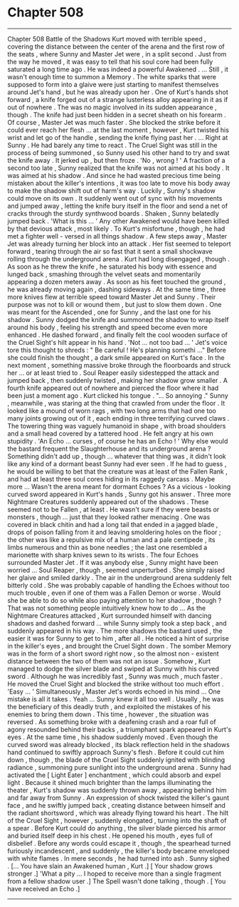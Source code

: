 
# Chapter 508


---

Chapter 508 Battle of the Shadows
Kurt moved with terrible speed , covering the distance between the center of the arena and the first row of the seats , where Sunny and Master Jet were , in a split second .
Just from the way he moved , it was easy to tell that his soul core had been fully saturated a long time ago . He was indeed a powerful Awakened .
… Still , it wasn't enough time to summon a Memory .
The white sparks that were supposed to form into a glaive were just starting to manifest themselves around Jet's hand , but he was already upon her . One of Kurt's hands shot forward , a knife forged out of a strange lusterless alloy appearing in it as if out of nowhere .
The was no magic involved in its sudden appearance , though . The knife had just been hidden in a secret sheath on his forearm .
Of course , Master Jet was much faster . She blocked the strike before it could ever reach her flesh … at the last moment , however , Kurt twisted his wrist and let go of the handle , sending the knife flying past her .
… Right at Sunny .
He had barely any time to react .
The Cruel Sight was still in the process of being summoned , so Sunny used his other hand to try and swat the knife away . It jerked up , but then froze .
'No , wrong ! '
A fraction of a second too late , Sunny realized that the knife was not aimed at his body .
It was aimed at his shadow .
And since he had wasted precious time being mistaken about the killer's intentions , it was too late to move his body away to make the shadow shift out of harm's way .
Luckily , Sunny's shadow could move on its own .
It suddenly went out of sync with his movements and jumped away , letting the knife bury itself in the floor and send a net of cracks through the sturdy synthwood boards .
Shaken , Sunny belatedly jumped back .
'What is this … '
Any other Awakened would have been killed by that devious attack , most likely . To Kurt's misfortune , though , he had met a fighter well - versed in all things shadow .
A few steps away , Master Jet was already turning her block into an attack . Her fist seemed to teleport forward , tearing through the air so fast that it sent a small shockwave rolling through the underground arena .
Kurt had long disengaged , though . As soon as he threw the knife , he saturated his body with essence and lunged back , smashing through the velvet seats and momentarily appearing a dozen meters away . As soon as his feet touched the ground , he was already moving again , dashing sideways .
At the same time , three more knives flew at terrible speed toward Master Jet and Sunny . Their purpose was not to kill or wound them , but just to slow them down .
One was meant for the Ascended , one for Sunny , and the last one for his shadow .
Sunny dodged the knife and summoned the shadow to wrap itself around his body , feeling his strength and speed become even more enhanced . He dashed forward , and finally felt the cool wooden surface of the Cruel Sight's hilt appear in his hand .
'Not … not too bad … '
Jet's voice tore this thought to shreds :
" Be careful ! He's planning somethi …"
Before she could finish the thought , a dark smile appeared on Kurt's face .
In the next moment , something massive broke through the floorboards and struck her … or at least tried to .
Soul Reaper easily sidestepped the attack and jumped back , then suddenly twisted , making her shadow grow smaller . A fourth knife appeared out of nowhere and pierced the floor where it had been just a moment ago .
Kurt clicked his tongue .
"... So annoying ."
Sunny , meanwhile , was staring at the thing that crawled from under the floor .
It looked like a mound of worn rags , with two long arms that had one too many joints growing out of it , each ending in three terrifying curved claws . The towering thing was vaguely humanoid in shape , with broad shoulders and a small head covered by a tattered hood .
He felt angry at his own stupidity .
'An Echo … curses , of course he has an Echo ! '
Why else would the bastard frequent the Slaughterhouse and its underground arena ?
Something didn't add up , though … whatever that thing was , it didn't look like any kind of a dormant beast Sunny had ever seen . If he had to guess , he would be willing to bet that the creature was at least of the Fallen Rank , and had at least three soul cores hiding in its raggedy carcass . Maybe more …
Wasn't the arena meant for dormant Echoes ?
As a vicious - looking curved sword appeared in Kurt's hands , Sunny got his answer .
Three more Nightmare Creatures suddenly appeared out of the shadows . These seemed not to be Fallen , at least . He wasn't sure if they were beasts or monsters , though … just that they looked rather menacing . One was covered in black chitin and had a long tail that ended in a jagged blade , drops of poison falling from it and leaving smoldering holes on the floor ; the other was like a repulsive mix of a human and a pale centipede , its limbs numerous and thin as bone needles ; the last one resembled a marionette with sharp knives sewn to its wrists .
The four Echoes surrounded Master Jet . If it was anybody else , Sunny might have been worried … Soul Reaper , though , seemed unperturbed . She simply raised her glaive and smiled darkly . The air in the underground arena suddenly felt bitterly cold .
She was probably capable of handling the Echoes without too much trouble , even if one of them was a Fallen Demon or worse .
Would she be able to do so while also paying attention to her shadow , though ? That was not something people intuitively knew how to do …
As the Nightmare Creatures attacked , Kurt surrounded himself with dancing shadows and dashed forward … while Sunny simply took a step back , and suddenly appeared in his way .
The more shadows the bastard used , the easier it was for Sunny to get to him , after all .
He noticed a hint of surprise in the killer's eyes , and brought the Cruel Sight down .
The somber Memory was in the form of a short sword right now , so the almost non - existent distance between the two of them was not an issue .
Somehow , Kurt managed to dodge the silver blade and swiped at Sunny with his curved sword . Although he was incredibly fast , Sunny was much , much faster . He moved the Cruel Sight and blocked the strike without too much effort .
'Easy … '
Simultaneously , Master Jet's words echoed in his mind …
One mistake is all it takes .
Yeah … Sunny knew it all too well . Usually , he was the beneficiary of this deadly truth , and exploited the mistakes of his enemies to bring them down .
This time , however , the situation was reversed .
As something broke with a deafening crash and a roar full of agony resounded behind their backs , a triumphant spark appeared in Kurt's eyes . At the same time , his shadow suddenly moved . Even though the curved sword was already blocked , its black reflection held in the shadows hand continued to swiftly approach Sunny's flesh .
Before it could cut him down , though , the blade of the Cruel Sight suddenly ignited with blinding radiance , summoning pure sunlight into the underground arena .
Sunny had activated the [ Light Eater ] enchantment , which could absorb and expel light .
Because it shined much brighter than the lamps illuminating the theater , Kurt's shadow was suddenly thrown away , appearing behind him and far away from Sunny .
An expression of shock twisted the killer's gaunt face , and he swiftly jumped back , creating distance between himself and the radiant shortsword , which was already flying toward his heart .
The hilt of the Cruel Sight , however , suddenly elongated , turning into the shaft of a spear .
Before Kurt could do anything , the silver blade pierced his armor and buried itself deep in his chest .
He opened his mouth , eyes full of disbelief . Before any words could escape it , though , the spearhead turned furiously incandescent , and suddenly , the killer's body became enveloped with white flames .
In mere seconds , he had turned into ash .
Sunny sighed .
[... You have slain an Awakened human , Kurt .]
[ Your shadow grows stronger .]
'What a pity … I hoped to receive more than a single fragment from a fellow shadow user .]
The Spell wasn't done talking , though .
[ You have received an Echo .]

---

